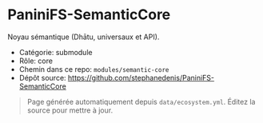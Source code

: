 # PaniniFS-SemanticCore

Noyau sémantique (Dhātu, universaux et API).

- Catégorie: submodule
- Rôle: core
- Chemin dans ce repo: `modules/semantic-core`
- Dépôt source: https://github.com/stephanedenis/PaniniFS-SemanticCore

> Page générée automatiquement depuis `data/ecosystem.yml`. Éditez la source pour mettre à jour.
